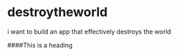 # destroytheworld
i want to build an app that effectively destroys the world


####This is a heading
